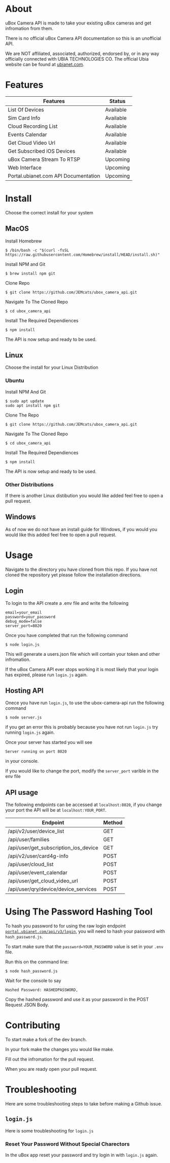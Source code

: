 # About

uBox Camera API is made to take your existing uBox cameras and get infromation from them.

There is no official uBox Camera API documentation so this is an unofficial API.

We are NOT affiliated, associated, authorized, endorsed by, or in any way officially connected with UBIA TECHNOLOGIES CO. The official Ubia website can be found at [ubianet.com](https://www.ubianet.com).

# Features

| Features   | Status |
| -------- | ------- |
| List Of Devices | Available |
| Sim Card Info | Available |
| Cloud Recording List | Available |
| Events Calendar | Available |
| Get Cloud Video Url | Available |
| Get Subscribed iOS Devices | Available |
| uBox Camera Stream To RTSP | Upcoming |
| Web Interface | Upcoming |
| Portal.ubianet.com API Documentation | Upcoming |

# Install

Choose the correct install for your system

## MacOS
Install Homebrew
```
$ /bin/bash -c "$(curl -fsSL https://raw.githubusercontent.com/Homebrew/install/HEAD/install.sh)" 
```

Install NPM and Git
```
$ brew install npm git
```

Clone Repo
```
$ git clone https://github.com/JEMcats/ubox_camera_api.git
```

Navigate To The Cloned Repo
```
$ cd ubox_camera_api
```

Install The Required Dependiences
```
$ npm install
```
The API is now setup and ready to be used.

## Linux

Choose the install for your Linux Distribution

### Ubuntu

Install NPM And Git
```
$ sudo apt update
sudo apt install npm git
```

Clone The Repo
```
$ git clone https://github.com/JEMcats/ubox_camera_api.git
```

Navigate To The Cloned Repo
```
$ cd ubox_camera_api
```

Install The Required Dependiences
```
$ npm install
```
The API is now setup and ready to be used.

### Other Distributions

If there is another Linux distibution you would like added feel free to open a pull request.

## Windows

As of now we do not have an install guide for Windows, if you would you would like this added feel free to open a pull request.

# Usage

Navigate to the directory you have cloned from this repo. If you have not cloned the repository yet please follow the installation directions.

## Login

To login to the API create a .env file and write the following
```
email=your_email
password=your_password
debug_mode=false
server_port=8020
```
Once you have completed that run the following command
```
$ node login.js
```
This will generate a users.json file which will contain your token and other infromation.

If the uBox Camera API ever stops working it is most likely that your login has expired, please run ``` login.js ``` again.

## Hosting API

Onece you have run ``` login.js ```, to use the ubox-camera-api run the following command
```
$ node server.js
```
if you get an error this is probably because you have not run ``` login.js ``` try running ``` login.js ``` again.

Once your server has started you will see
```
Server running on port 8020
```
in your console.

If you would like to change the port, modify the ```server_port``` varible in the env file

## API usage

The following endpoints can be accessed at ```localhost:8020```, if you change your port the API will be at ```localhost:YOUR_PORT```.

| Endpoint   | Method |
| -------- | ------- |
| /api/v2/user/device_list | GET |
| /api/user/families | GET|
| /api/user/get_subscription_ios_device | GET |
| /api/v2/user/card4g-info | POST |
| /api/user/cloud_list | POST |
| /api/user/event_calendar | POST |
| /api/user/get_cloud_video_url | POST |
| /api/user/qry/device/device_services | POST |

# Using The Password Hashing Tool

To hash you password to for using the raw login endpoint [```portal.ubianet.com/api/v3/login```](https://github.com/JEMcats/ubox_camera_api/tree/main/api_docs/portal.ubianet.com/api/v3/login.json), you will need to hash your password with ```hash_password.js```.

To start make sure that the ```password=YOUR_PASSWORD``` value is set in your ```.env``` file.

Run this on the command line:
```
$ node hash_password.js
```

Wait for the console to say
```
Hashed Password: HASHEDPASSWORD,
```

Copy the hashed password and use it as your password in the POST Request JSON Body.
# Contributing

To start make a fork of the dev branch.

In your fork make the changes you would like make.

Fill out the infromation for the pull request.

When you are ready open your pull request.

# Troubleshooting
Here are some troubleshooting steps to take before making a Github issue.

## ```login.js```
Here is some troubleshooting for ```login.js```
### Reset Your Password Without Special Charectors
In the uBox app reset your password and try login in with ```login.js``` again.


<!-- ## ```server.js``` -->
